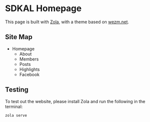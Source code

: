 SDKAL Homepage
==============

This page is built with [Zola](https://www.getzola.org), with a theme based on [wezm.net](https://github.com/wezm/wezm.net).

Site Map
--------

- Homepage
    - About
    - Members
    - Posts
    - Highlights
    - Facebook

Testing
-------

To test out the website, please install Zola and run the following in the terminal:

```bash
zola serve
```
